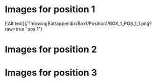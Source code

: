 <h1> Images for position 1 </h1>
![Alt text](/ThrowingBot/appendix/Box1/Position1/BOX_1_POS_1_1.png?raw=true "pos 1")


<h1> Images for position 2 </h1>

<h1> Images for position 3 </h1>
